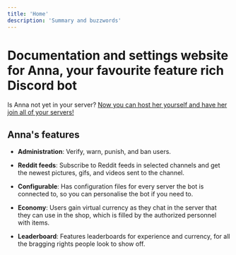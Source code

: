 ```yaml
---
title: 'Home'
description: 'Summary and buzzwords'
---
```


# Documentation and settings website for Anna, your favourite feature rich Discord bot

Is Anna not yet in your server? [Now you can host her yourself and have her join all of your servers!]([https://discord.com/oauth2/authorize?client_id=1214431764408311829&permissions=8&scope=bot](https://hub.docker.com/r/anarchyecho/anna))

## Anna's features

* **Administration**: Verify, warn, punish, and ban users.

* **Reddit feeds**: Subscribe to Reddit feeds in selected channels and get the newest pictures, gifs, and videos sent to the channel.

* **Configurable**: Has configuration files for every server the bot is connected to, so you can personalise the bot if you need to.

* **Economy**: Users gain virtual currency as they chat in the server that they can use in the shop, which is filled by the authorized personnel with items.

* **Leaderboard**: Features leaderboards for experience and currency, for all the bragging rights people look to show off.
